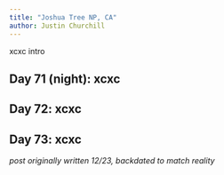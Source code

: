 ```yaml
---
title: "Joshua Tree NP, CA"
author: Justin Churchill
---
```

xcxc intro

## Day 71 (night): xcxc
<!-- 8/30 -->


## Day 72: xcxc
<!-- 8/31 -->


## Day 73: xcxc
<!-- 9/1 -->


_post originally written 12/23, backdated to match reality_
